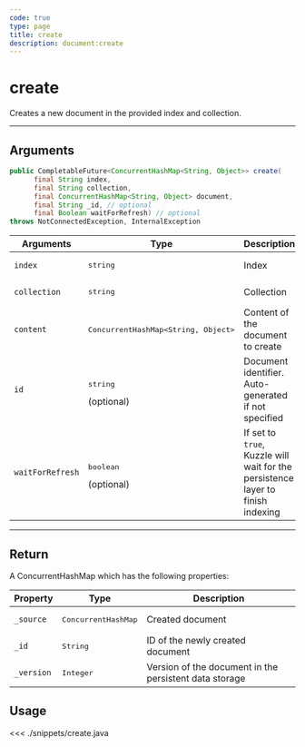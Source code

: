 ```yaml
---
code: true
type: page
title: create
description: document:create
---
```


# create

Creates a new document in the provided index and collection.

---

## Arguments

```java
public CompletableFuture<ConcurrentHashMap<String, Object>> create(
      final String index,
      final String collection,
      final ConcurrentHashMap<String, Object> document,
      final String _id, // optional
      final Boolean waitForRefresh) // optional
throws NotConnectedException, InternalException
```

| Arguments          | Type                                         | Description                       |
| ------------------ | -------------------------------------------- | --------------------------------- |
| `index`            | <pre>string</pre>                            | Index                             |
| `collection`       | <pre>string</pre>                            | Collection                        |
| `content`          | <pre>ConcurrentHashMap<String, Object></pre> | Content of the document to create |
| `id`               | <pre>string</pre> (optional)                 | Document identifier. Auto-generated if not specified              |
| `waitForRefresh`   | <pre>boolean</pre> (optional)                | If set to `true`, Kuzzle will wait for the persistence layer to finish indexing|

---

## Return

A ConcurrentHashMap which has the following properties:

| Property     | Type                         | Description                      |
|------------- |----------------------------- |--------------------------------- |
| `_source`    | <pre>ConcurrentHashMap</pre> | Created document                 |
| `_id`        | <pre>String</pre>            | ID of the newly created document                       |
| `_version`   | <pre>Integer</pre>           | Version of the document in the persistent data storage |

## Usage

<<< ./snippets/create.java